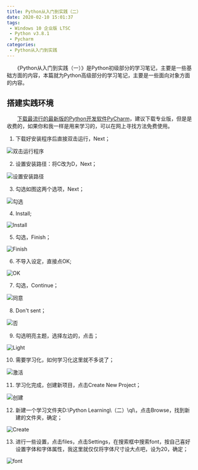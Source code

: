 ```yaml
---
title: Python从入门到实践（二）
date: 2020-02-10 15:01:37
tags:
 - Windows 10 企业版 LTSC
 - Python v3.8.1
 - Pycharm
categories:
 - Python从入门到实践
---
```


　　《Python从入门到实践（一）》是Python初级部分的学习笔记，主要是一些基础方面的内容，本篇就为Python高级部分的学习笔记，主要是一些面向对象方面的内容。

<!--more-->

## 搭建实践环境

　　[下载最流行的最新版的Python开发软件PyCharm](https://www.jetbrains.com/pycharm/download/)，建议下载专业版，但是是收费的，如果你和我一样是用来学习的，可以在网上寻找方法免费使用。

1. 下载好安装程序后直接双击运行，Next；

![双击运行程序](https://image.ql-isaac.cn/Python-Learning（二）/双击运行程序.png)

2. 设置安装路径：将C改为D，Next；

![设置安装路径](https://image.ql-isaac.cn/Python-Learning（二）/设置安装路径.png)

3. 勾选如图这两个选项，Next；

![勾选](https://image.ql-isaac.cn/Python-Learning（二）/勾选.png)

4. Install;

![Install](https://image.ql-isaac.cn/Python-Learning（二）/Install.png)

5. 勾选，Finish；

![Finish](https://image.ql-isaac.cn/Python-Learning（二）/Finish.png)

6. 不导入设定，直接点OK;

![OK](https://image.ql-isaac.cn/Python-Learning（二）/OK.png)

7. 勾选，Continue；

![同意](https://image.ql-isaac.cn/Python-Learning（二）/同意.png)

8. Don't sent；

![否](https://image.ql-isaac.cn/Python-Learning（二）/否.png)

9. 勾选明亮主题，选择左边的，点击；

![Light](https://image.ql-isaac.cn/Python-Learning（二）/Light.png)

10. 需要学习化，如何学习化这里就不多说了；

![激活](https://image.ql-isaac.cn/Python-Learning（二）/激活.png)

11. 学习化完成，创建新项目，点击Create New Project；

![创建](https://image.ql-isaac.cn/Python-Learning（二）/创建.png)

12. 新建一个学习文件夹D:\Python Learning\\（二）\ql\，点击Browse，找到新建的文件夹，确定；

![Create](https://image.ql-isaac.cn/Python-Learning（二）/Create.png)

13. 进行一些设置，点击files，点击Settings，在搜索框中搜索font，按自己喜好设置字体和字体属性，我这里就仅仅将字体尺寸设大点吧，设为20，确定；

![font](https://image.ql-isaac.cn/Python-Learning（二）/font.png)
